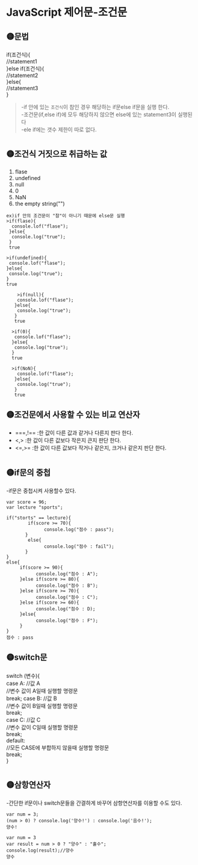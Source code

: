 # JavaScript 제어문-조건문 
## 🟡문법  
if(조건식){  
     //statement1  
  }else if(조건식){  
    //statement2  
  }else{  
    //statement3  
  }  
  >-if 안에 있는 ```조건식```이 참인 경우 해당하는 if문else if문을 실행 한다.  
  -조건문(if,else if)에 모두 해당하지 않으면 else에 있는 statement3이 실행된다  
  -ele if에는 갯수 제한이 따로 없다. 
  #  
  ## 🟡조건식 거짓으로 취급하는 값  
  1) flase  
  2) undefined  
  3) null  
  4) 0  
  5) NaN  
  6) the empty string("")  
  ```
  ex)if 안의 조건문이 "참"이 아니기 때문에 else문 실행  
  >if(flase){  
    console.lof("flase");  
   }else{  
    console.log("true");  
   }  
   true  
   ```  

   ```
  >if(undefined){  
    console.lof("flase");  
   }else{  
    console.log("true");  
   }  
   true  
   ```

```
    >if(null){  
    console.lof("flase");  
   }else{  
    console.log("true");  
   }  
   true  
 ```  

 ```
   >if(0){  
    console.lof("flase");  
   }else{  
    console.log("true");  
   }  
   true  
```  
```
  >if(NoN){  
    console.lof("flase");  
   }else{  
    console.log("true");  
   }  
   true  
```  
##  🟡조건문에서 사용할 수 있는 비교 연산자  
  
 * ===,!== :한 값이 다른 값과 같거나 다른지 판다 한다.  
 * <,> :한 값이 다른 값보다 작은지 큰지 판단 한다.  
 * <=,>= :한 값이 다른 값보다 작거나 같은지, 크거나 같은지 판단 한다.  
 #  
 ## 🟡if문의 중첩  
 -if문은 중첩시켜 사용할수 있다.  
 ```
 var score = 96;  
 var lecture "sports";  

 if("storts" == lecture){  
         if(score >= 70){  
               console.log("점수 : pass");  
        }  
         else{  
               console.log("점수 : fail");  
        }  
}  
else{  
      if(score >= 90){  
            console.log("점수 : A");  
      }else if(score >= 80){  
            console.log("점수 : B");  
      }else if(score >= 70){  
            console.log("점수 : C");  
      }else if(score >= 60){  
            console.log("점수 : D);  
      }else{  
            console.log("점수 : F");  
      }  
}  
점수 : pass  
```  
## 🟡switch문 
switch (변수){  
    case A: //값 A  
    //변수 값이 A일때 실행할 명령문  
    break; 
    case B: //값 B  
    //변수 값이 B일때 실행할 명령문  
    break;  
    case C: //값 C  
    //변수 값이 C일때 실행할 명령문  
    break;  
    default:  
    //모든 CASE에 부합하지 않을때 실행할 명령문  
    break;  
}  
#  
## 🟡삼항연산자  
-간단한 if문이나 switch문들을 간결하게 바꾸어 삼항연산자를 이용할 수도 있다.  
```
var num = 3;  
(num > 0) ? console.log('양수!') : console.log('음수!');  
양수!
```  
```
var num = 3  
var result = num > 0 ? "양수" : "홀수";  
console.log(result);//양수  
양수
```


            
